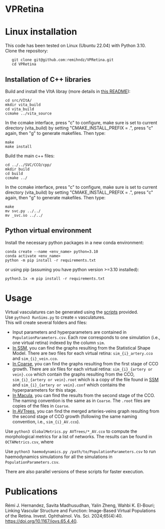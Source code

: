 # VPRetina
# Linux installation
This code has been tested on Linux (Ubuntu 22.04) with Python 3.10.<br>
Clone the repository:
```
   git clone git@github.com:remihndz/VPRetina.git
   cd VPRetina
```

## Installation of C++ libraries

Build and install the VItA libray (more details in [this README](https://github.com/remihndz/VItA/blob/040e2d0267054fa9b4442b891862555986d99e3c/README.md)):
```
cd src/VItA/
mkdir vita_build
cd vita_build
ccmake ../vita_source
```
In the ccmake interface, press "c" to configure, make sure is set to current directory (vita_build) by setting "CMAKE_INSTALL_PREFIX = .", press "c" again, then "g" to generate makefiles. Then type:
```
make
make install
```
Build the main c++ files:
```
cd ../../SVC/CCO/cpp/
mkdir build
cd build
ccmake ../
```
In the ccmake interface, press "c" to configure, make sure is set to current directory (vita_build) by setting "CMAKE_INSTALL_PREFIX = .", press "c" again, then "g" to generate makefiles. Then type:
```
make
mv svc.py ../../
mv _svc.so ../../
```

## Python virtual environment
Install the necessary python packages in a new conda environment:
```
conda create --name <env_name> python=3.10
conda activate <env_name>
python -m pip install -r requirements.txt
```
or using pip (assuming you have python version >=3.10 installed):
```
python3.1x -m pip install -r requirements.txt
```

# Usage
Virtual vasculatures can be generated using the [scripts](./scripts) provided.<br>
Use `python3 RunSims.py` to create `n` vasculatures.<br>
This will create several folders and files:
  - Input parameters and hyperparameters are contained in `PopulationParameters.csv`. Each row corresponds to one simulation (i.e., one virtual retina) indexed by the column `sim`.
  - [In SSM](./SSM/), you can find the graphs resulting from the Statistical Shape Model. There are *two* files for each virtual retina: `sim_{i}_artery.cco` and `sim_{i}_vein.cco`.
  - [In Coarse](./Coarse/), you can find the graphs resulting from the first stage of CCO growth. There are *six* files for each virtual retina: `sim_{i}_{artery or vein}.cco` which contain the graphs resulting from the CCO, `sim_{i}_{artery or vein}.root` which is a copy of the file found in [SSM](SSM/) and `sim_{i}_{artery or vein}.conf` which contains the hyperparameters for this stage.
  - [In Macula](./Macula/), you can find the results from the second stage of the CCO. The naming convention is the same as in `Coarse`. The `.root` files are copies of the files in `Coarse`.
  - [In AVTrees](./AVTrees/), you can find the merged arteries-veins graph resulting from the second stage of CCO growth (following the same naming convention, i.e., `sim_{i}_AV.cco`).

Use `python3 GlobalMetrics.py AVTrees/*_AV.cco` to compute the morphological metrics for a list of networks. The results can be found in `OCTAMetrics.csv`, where<br>

Use `python3 haemodynamics.py /path/to/PopulationParameters.csv` to run haemodynamics simulations for all the simulations in `PopulationParameters.csv`.<br>

There are also parallel versions of these scripts for faster execution.

# Publications

Rémi J. Hernandez, Savita Madhusudhan, Yalin Zheng, Wahbi K. El-Bouri; Linking Vascular Structure and Function: Image-Based Virtual Populations of the Retina. Invest. Ophthalmol. Vis. Sci. 2024;65(4):40. https://doi.org/10.1167/iovs.65.4.40.

